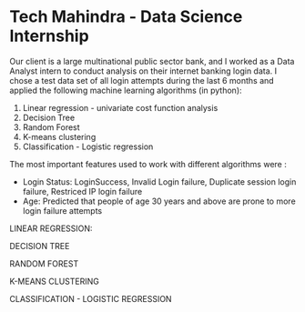 # Tech Mahindra - Data Science Internship 

Our client is a large multinational public sector bank, and I worked as a Data Analyst intern to conduct analysis on their internet banking login data. I chose a test data set of all login attempts during the last 6 months and applied the following machine learning algorithms (in python):

1) Linear regression - univariate cost function analysis
2) Decision Tree
3) Random Forest
4) K-means clustering
5) Classification - Logistic regression

The most important features used to work with different algorithms were :
- Login Status: LoginSuccess, Invalid Login failure, Duplicate session login failure, Restriced IP login failure
- Age: Predicted that people of age 30 years and above are prone to more login failure attempts

LINEAR REGRESSION:

DECISION TREE

RANDOM FOREST

K-MEANS CLUSTERING

CLASSIFICATION - LOGISTIC REGRESSION
